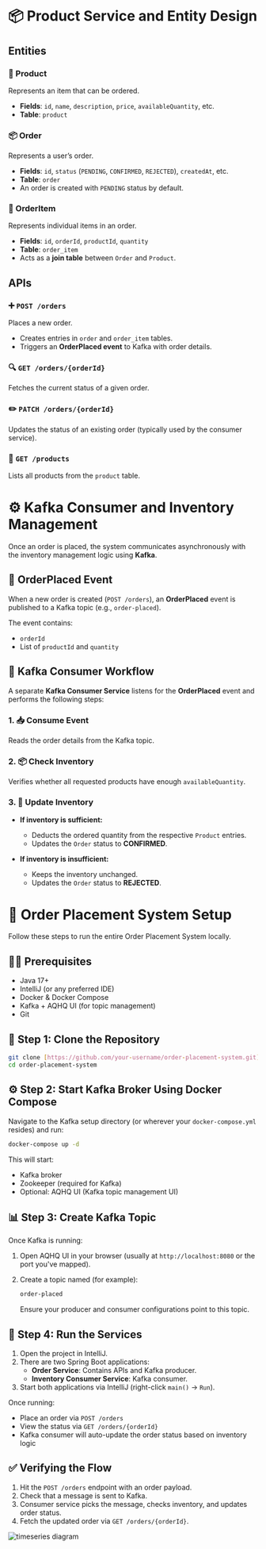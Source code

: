 # 📦 Product Service and Entity Design

## Entities

### 🛒 Product
Represents an item that can be ordered.

- **Fields**: `id`, `name`, `description`, `price`, `availableQuantity`, etc.
- **Table**: `product`

### 📦 Order
Represents a user’s order.

- **Fields**: `id`, `status` (`PENDING`, `CONFIRMED`, `REJECTED`), `createdAt`, etc.
- **Table**: `order`
- An order is created with `PENDING` status by default.

### 🧾 OrderItem
Represents individual items in an order.

- **Fields**: `id`, `orderId`, `productId`, `quantity`
- **Table**: `order_item`
- Acts as a **join table** between `Order` and `Product`.

## APIs

### ➕ `POST /orders`
Places a new order.

- Creates entries in `order` and `order_item` tables.
- Triggers an **OrderPlaced event** to Kafka with order details.

### 🔍 `GET /orders/{orderId}`
Fetches the current status of a given order.

### ✏️ `PATCH /orders/{orderId}`
Updates the status of an existing order (typically used by the consumer service).

### 📄 `GET /products`
Lists all products from the `product` table.

# ⚙️ Kafka Consumer and Inventory Management

Once an order is placed, the system communicates asynchronously with the inventory management logic using **Kafka**.

## 🔄 OrderPlaced Event

When a new order is created (`POST /orders`), an **OrderPlaced** event is published to a Kafka topic (e.g., `order-placed`).

The event contains:

- `orderId`
- List of `productId` and `quantity`

## 🧾 Kafka Consumer Workflow

A separate **Kafka Consumer Service** listens for the **OrderPlaced** event and performs the following steps:

### 1. 📥 Consume Event
Reads the order details from the Kafka topic.

### 2. 📦 Check Inventory
Verifies whether all requested products have enough `availableQuantity`.

### 3. 🔧 Update Inventory

- **If inventory is sufficient:**
  - Deducts the ordered quantity from the respective `Product` entries.
  - Updates the `Order` status to **CONFIRMED**.

- **If inventory is insufficient:**
  - Keeps the inventory unchanged.
  - Updates the `Order` status to **REJECTED**.

# 🚀 Order Placement System Setup

Follow these steps to run the entire Order Placement System locally.

## 🧑‍💻 Prerequisites

* Java 17+
* IntelliJ (or any preferred IDE)
* Docker & Docker Compose
* Kafka + AQHQ UI (for topic management)
* Git

## 🧱 Step 1: Clone the Repository

```bash
git clone [https://github.com/your-username/order-placement-system.git](https://github.com/your-username/order-placement-system.git)
cd order-placement-system
```

## ⚙️ Step 2: Start Kafka Broker Using Docker Compose

Navigate to the Kafka setup directory (or wherever your `docker-compose.yml` resides) and run:

```bash
docker-compose up -d
```

This will start:

* Kafka broker
* Zookeeper (required for Kafka)
* Optional: AQHQ UI (Kafka topic management UI)

## 📊 Step 3: Create Kafka Topic

Once Kafka is running:

1.  Open AQHQ UI in your browser (usually at `http://localhost:8080` or the port you've mapped).
2.  Create a topic named (for example):

    ```css
    order-placed
    ```

    Ensure your producer and consumer configurations point to this topic.

## 🧩 Step 4: Run the Services

1.  Open the project in IntelliJ.
2.  There are two Spring Boot applications:
    * **Order Service**: Contains APIs and Kafka producer.
    * **Inventory Consumer Service**: Kafka consumer.
3.  Start both applications via IntelliJ (right-click `main()` → `Run`).

Once running:

* Place an order via `POST /orders`
* View the status via `GET /orders/{orderId}`
* Kafka consumer will auto-update the order status based on inventory logic

## ✅ Verifying the Flow

1.  Hit the `POST /orders` endpoint with an order payload.
2.  Check that a message is sent to Kafka.
3.  Consumer service picks the message, checks inventory, and updates order status.
4.  Fetch the updated order via `GET /orders/{orderId}`.


![timeseries diagram](https://github.com/user-attachments/assets/28f77f05-a753-426c-9618-eff956574479)
